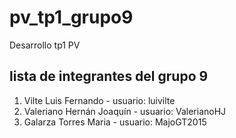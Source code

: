 # pv_tp1_grupo9
Desarrollo tp1 PV

## lista de integrantes del grupo 9

1. Vilte Luis Fernando - usuario: luivilte 
2. Valeriano Hernán Joaquín - usuario: ValerianoHJ
3. Galarza Torres Maria - usuario: MajoGT2015